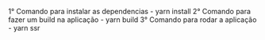 1° Comando para instalar as dependencias - yarn install
2° Comando para fazer um build na aplicação - yarn build
3° Comando para rodar a aplicação - yarn ssr